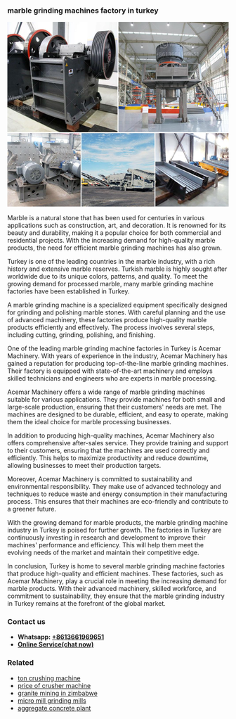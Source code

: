 <h3>marble grinding machines factory in turkey</h3><img src='1708498045.jpg' alt=''><p>Marble is a natural stone that has been used for centuries in various applications such as construction, art, and decoration. It is renowned for its beauty and durability, making it a popular choice for both commercial and residential projects. With the increasing demand for high-quality marble products, the need for efficient marble grinding machines has also grown.</p><p>Turkey is one of the leading countries in the marble industry, with a rich history and extensive marble reserves. Turkish marble is highly sought after worldwide due to its unique colors, patterns, and quality. To meet the growing demand for processed marble, many marble grinding machine factories have been established in Turkey.</p><p>A marble grinding machine is a specialized equipment specifically designed for grinding and polishing marble stones. With careful planning and the use of advanced machinery, these factories produce high-quality marble products efficiently and effectively. The process involves several steps, including cutting, grinding, polishing, and finishing.</p><p>One of the leading marble grinding machine factories in Turkey is Acemar Machinery. With years of experience in the industry, Acemar Machinery has gained a reputation for producing top-of-the-line marble grinding machines. Their factory is equipped with state-of-the-art machinery and employs skilled technicians and engineers who are experts in marble processing.</p><p>Acemar Machinery offers a wide range of marble grinding machines suitable for various applications. They provide machines for both small and large-scale production, ensuring that their customers' needs are met. The machines are designed to be durable, efficient, and easy to operate, making them the ideal choice for marble processing businesses.</p><p>In addition to producing high-quality machines, Acemar Machinery also offers comprehensive after-sales service. They provide training and support to their customers, ensuring that the machines are used correctly and efficiently. This helps to maximize productivity and reduce downtime, allowing businesses to meet their production targets.</p><p>Moreover, Acemar Machinery is committed to sustainability and environmental responsibility. They make use of advanced technology and techniques to reduce waste and energy consumption in their manufacturing process. This ensures that their machines are eco-friendly and contribute to a greener future.</p><p>With the growing demand for marble products, the marble grinding machine industry in Turkey is poised for further growth. The factories in Turkey are continuously investing in research and development to improve their machines' performance and efficiency. This will help them meet the evolving needs of the market and maintain their competitive edge.</p><p>In conclusion, Turkey is home to several marble grinding machine factories that produce high-quality and efficient machines. These factories, such as Acemar Machinery, play a crucial role in meeting the increasing demand for marble products. With their advanced machinery, skilled workforce, and commitment to sustainability, they ensure that the marble grinding industry in Turkey remains at the forefront of the global market.</p><h3>Contact us</h3><ul><li><strong>Whatsapp:&nbsp;<a href="https://wa.me/8613661969651">+8613661969651</a></strong></li><li><a href="https://swt.shibang-china.com/?git&amp;zhl&amp;marble grinding machines factory in turkey"><strong>Online Service(chat now)</strong></a></li></ul><h3>Related</h3><ul><li><a href='ton crushing machine.md'>ton crushing machine</a></li><li><a href='price of crusher machine.md'>price of crusher machine</a></li><li><a href='granite mining in zimbabwe.md'>granite mining in zimbabwe</a></li><li><a href='micro mill grinding mills.md'>micro mill grinding mills</a></li><li><a href='aggregate concrete plant.md'>aggregate concrete plant</a></li></ul>